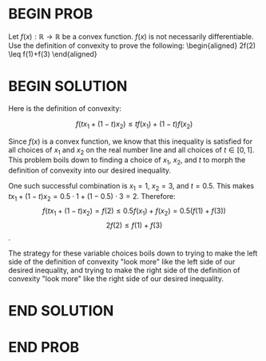 # BEGIN PROB

<!-- Convexity Problem -->

Let $f(x):\mathbb{R}\to\mathbb{R}$ be a convex function. $f(x)$ is not
necessarily differentiable. Use the definition of
convexity to prove the following: \begin{aligned}
            2f(2) \leq f(1)+f(3)
\end{aligned}

# BEGIN SOLUTION

Here is the definition of convexity:

$$f(tx_{1}+(1-t)x_{2})\leq tf(x_{1})+(1-t)f(x_{2})$$ 

Since $f(x)$ is a convex function, we know that this inequality is satisfied for all choices of $x_1$ and $x_2$ on the real number line and all choices of $t \in [0, 1]$. This problem boils down to finding a choice of $x_1$, $x_2$, and $t$ to morph the definition of convexity into our desired inequality.

One such successful combination is $x_1=1$, $x_2=3$, and $t=0.5$. This makes $tx_{1}+(1-t)x_{2}=0.5\cdot 1 + (1 - 0.5)\cdot 3=2$. Therefore:
$$f(tx_{1}+(1-t)x_{2})=f(2) \leq 0.5f(x_{1})+f(x_{2})=0.5 (f(1)+f(3))$$
$$2f(2) \leq f(1)+f(3)$$.

The strategy for these variable choices boils down to trying to make the left side of the definition of convexity "look more" like the left side of our desired inequality, and trying to make the right side of the definition of convexity "look more" like the right side of our desired inequality.

# END SOLUTION

# END PROB